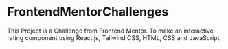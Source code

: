 # FrontendMentorChallenges
This Project is a Challenge from Frontend Mentor. To make an interactive rating component using React.js, Tailwind CSS, HTML, CSS and JavaScript.
